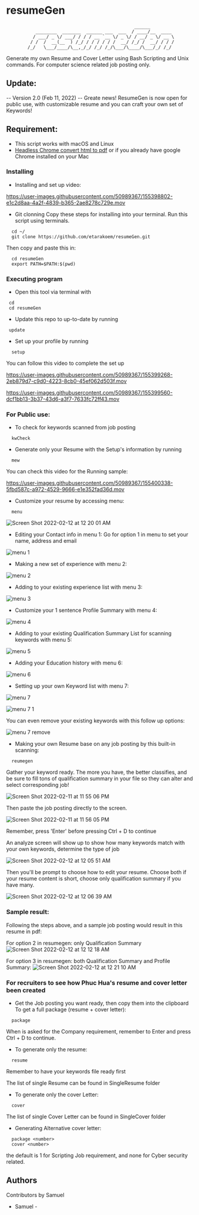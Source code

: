 # resumeGen
                                                    ______         
               ________  _______  ______ ___  ___  / ____/__  ____ 
              / ___/ _ \/ ___/ / / / __ `__ \/ _ \/ / __/ _ \/ __ \
             / /  /  __(__  ) /_/ / / / / / /  __/ /_/ /  __/ / / /
            /_/   \___/____/\__,_/_/ /_/ /_/\___/\____/\___/_/ /_/ 
                                                                   

Generate my own Resume and Cover Letter using Bash Scripting and Unix commands. For computer science related job posting only. 

## Update:
-- Version 2.0 (Feb 11, 2022) --
Greate news! ResumeGen is now open for public use, with customizable resume and you can craft your own set of Keywords!

## Requirement:

* This script works with macOS and Linux
* [Headless Chrome convert html to pdf](https://developers.google.com/web/updates/2017/04/headless-chrome) or if you already have google Chrome installed on your Mac

### Installing

* Installing and set up video:

https://user-images.githubusercontent.com/50989367/155398802-e1c2d8aa-4a2f-4839-b365-2ae8278c729e.mov


* Git clonning
Copy these steps for installing into your terminal. Run this script using terminals.
```
  cd ~/
  git clone https://github.com/etarakoem/resumeGen.git 
```

Then copy and paste this in:
```
  cd resumeGen
  export PATH=$PATH:$(pwd)
```

### Executing program
* Open this tool via terminal with

```
 cd 
 cd resumeGen
```

* Update this repo to up-to-date by running
```
 update
```

* Set up your profile by running
```
  setup
```

You can follow this video to complete the set up


https://user-images.githubusercontent.com/50989367/155399268-2eb879d7-c9d0-4223-8cb0-45ef062d503f.mov



https://user-images.githubusercontent.com/50989367/155399560-dcf1bb13-3b37-43d6-a3f7-7633fc72ff43.mov



### For Public use:

* To check for keywords scanned from job posting
```
  kwCheck
```

* Generate only your Resume with the Setup's information by running

```
  mew
```
You can check this video for the Running sample:


https://user-images.githubusercontent.com/50989367/155400338-5fbd587c-a972-4529-9666-e1e352fad36d.mov


* Customize your resume by accessing menu:
```
  menu
```
![Screen Shot 2022-02-12 at 12 20 01 AM](https://user-images.githubusercontent.com/50989367/153697928-84fbe916-574d-4cf1-8f36-6c717891a99b.png)

* Editing your Contact info in menu 1:
Go for option 1 in menu to set your name, address and email

![menu 1](https://user-images.githubusercontent.com/50989367/153696046-00050605-772a-4df6-933c-175b525aa589.png)

* Making a new set of experience with menu 2:

![menu 2](https://user-images.githubusercontent.com/50989367/153696000-6563301d-a280-4912-8818-8cc04d526258.png)

* Adding to your existing experience list with menu 3:

![menu 3](https://user-images.githubusercontent.com/50989367/153696088-cfd22b57-da4d-4362-af67-3fd1f3f86fc5.png)

* Customize your 1 sentence Profile Summary with menu 4:

![menu 4](https://user-images.githubusercontent.com/50989367/153696119-6136980f-ab2f-489c-8415-6b99b6ca949f.png)

* Adding to your existing Qualification Summary List for scanning keywords with menu 5:

![menu 5](https://user-images.githubusercontent.com/50989367/153696415-d449b566-ca5a-4ca2-97c0-d48b2868959f.png)

* Adding your Education history with menu 6:

![menu 6](https://user-images.githubusercontent.com/50989367/153696469-7e1fff30-c544-4457-827e-f3c9a783d8e6.png)

* Setting up your own Keyword list with menu 7:

![menu 7](https://user-images.githubusercontent.com/50989367/153696693-4fce563e-4e17-411a-a7e4-92c2dbab5792.png)

![menu 7 1](https://user-images.githubusercontent.com/50989367/153696765-9f6b6f81-30f3-45cd-90bd-c78eba6dd124.png)

You can even remove your existing keywords with this follow up options:

![menu 7 remove](https://user-images.githubusercontent.com/50989367/153696725-55d7a545-8422-4aef-b0db-4fdd612a66a4.png)

* Making your own Resume base on any job posting by this built-in scanning:

```
  reumegen
```
Gather your keyword ready. The more you have, the better classifies, and be sure to fill tons of qualification summary in your file so they can alter and select corresponding job!

![Screen Shot 2022-02-11 at 11 55 06 PM](https://user-images.githubusercontent.com/50989367/153697278-f327b2fb-0ea6-4785-afd4-14209fc84701.png)

Then paste the job posting directly to the screen.

![Screen Shot 2022-02-11 at 11 56 05 PM](https://user-images.githubusercontent.com/50989367/153697298-2d6d662a-f3b8-454c-b63c-bcaf220fbb36.png)

Remember, press 'Enter' before pressing Ctrl + D to continue

An analyze screen will show up to show how many keywords match with your own keywords, determine the type of job

![Screen Shot 2022-02-12 at 12 05 51 AM](https://user-images.githubusercontent.com/50989367/153697566-905a5edc-d1fd-4c48-9177-13f85cad7de9.png)

Then you'll be prompt to choose how to edit your resume.
Choose both if your resume content is short, choose only qualification summary if you have many.

![Screen Shot 2022-02-12 at 12 06 39 AM](https://user-images.githubusercontent.com/50989367/153697584-e5be2e7a-24d1-4bea-b2f5-27385b7c331b.png)

### Sample result:

Following the steps above, and a sample job posting would result in this resume in pdf: 

For option 2 in resumegen: only Qualification Summary
![Screen Shot 2022-02-12 at 12 12 18 AM](https://user-images.githubusercontent.com/50989367/153697730-911ae970-7b93-4884-b705-e9fa4330ba92.png)

For option 3 in resumegen: both Qualification Summary and Profile Summary:
![Screen Shot 2022-02-12 at 12 21 10 AM](https://user-images.githubusercontent.com/50989367/153697963-f657cce6-e860-40a1-9add-9a45524edc44.png)

### For recruiters to see how Phuc Hua's resume and cover letter been created
* Get the Job posting you want ready, then copy them into the clipboard
To get a full package (resume + cover letter):

```
  package
```

When is asked for the Company requirement, remember to Enter and press Ctrl + D to continue.

* To generate only the resume:
```
  resume
```
Remember to have your keywords file ready first

The list of single Resume can be found in SingleResume folder

* To generate only the cover Letter:
```
  cover
```
The list of single Cover Letter can be found in SingleCover folder

* Generating Alternative cover letter:
```
  package <number>
  cover <number>
```
the default is 1 for Scripting Job requirement, and none for Cyber security related.


## Authors

Contributors by Samuel

- Samuel -
